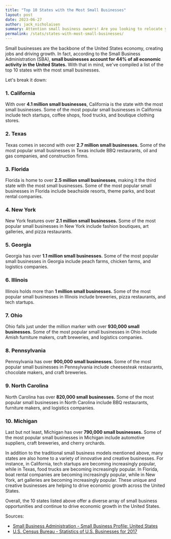 ```yaml
---
title: "Top 10 States with the Most Small Businesses"
layout: post
date: 2023-06-27
author: jack_nicholaisen
summary: Attention small business owners! Are you looking to relocate your business? Or maybe you're just curious about how your state ranks in terms of supporting small businesses. In this article, we cover the top 10 states with the most small businesses, so keep reading to find out if your state falls on the list. Whether you're considering a move or simply want to learn more about the entrepreneurial landscape in your area, we've got you covered. 
permalink: /stats/states-with-most-small-businesses/
---
```


Small businesses are the backbone of the United States economy, creating jobs and driving growth. In fact, according to the Small Business Administration (SBA), **small businesses account for 44% of all economic activity in the United States.** With that in mind, we've compiled a list of the top 10 states with the most small businesses.

Let's break it down:

### 1.  California
With over **4.1 million small businesses**, California is the state with the most small businesses. Some of the most popular small businesses in California include tech startups, coffee shops, food trucks, and boutique clothing stores.
### 2.  Texas
Texas comes in second with over **2.7 million small businesses.** Some of the most popular small businesses in Texas include BBQ restaurants, oil and gas companies, and construction firms.
### 3.  Florida
Florida is home to over **2.5 million small businesses**, making it the third state with the most small businesses. Some of the most popular small businesses in Florida include beachside resorts, theme parks, and boat rental companies.
### 4.  New York
New York features over **2.1 million small businesses.** Some of the most popular small businesses in New York include fashion boutiques, art galleries, and pizza restaurants.
### 5.  Georgia
Georgia has over **1.1 million small businesses.** Some of the most popular small businesses in Georgia include peach farms, chicken farms, and logistics companies.
### 6.  Illinois
Illinois holds more than **1 million small businesses.** Some of the most popular small businesses in Illinois include breweries, pizza restaurants, and tech startups.
### 7.  Ohio
Ohio falls just under the million marker with over **930,000 small businesses.** Some of the most popular small businesses in Ohio include Amish furniture makers, craft breweries, and logistics companies.
### 8.  Pennsylvania
Pennsylvania has over **900,000 small businesses.** Some of the most popular small businesses in Pennsylvania include cheesesteak restaurants, chocolate makers, and craft breweries.
### 9.  North Carolina
North Carolina has over **820,000 small businesses.** Some of the most popular small businesses in North Carolina include BBQ restaurants, furniture makers, and logistics companies.
### 10. Michigan
Last but not least, Michigan has over **790,000 small businesses.** Some of the most popular small businesses in Michigan include automotive suppliers, craft breweries, and cherry orchards.

In addition to the traditional small business models mentioned above, many states are also home to a variety of innovative and creative businesses. For instance, in California, tech startups are becoming increasingly popular, while in Texas, food trucks are becoming increasingly popular. In Florida, boat rental companies are becoming increasingly popular, while in New York, art galleries are becoming increasingly popular. These unique and creative businesses are helping to drive economic growth across the United States.

Overall, the 10 states listed above offer a diverse array of small business opportunities and continue to drive economic growth in the United States. 

Sources:

-   [Small Business Administration - Small Business Profile: United States](https://www.sba.gov/sites/default/files/advocacy/All_States.pdf) 
-   [U.S. Census Bureau - Statistics of U.S. Businesses for 2017](https://www.census.gov/data/tables/2017/econ/susb/2017-susb-annual.html)
